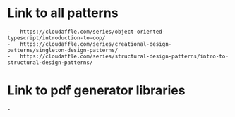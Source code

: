 # Link to all patterns

    -   https://cloudaffle.com/series/object-oriented-typescript/introduction-to-oop/
    -   https://cloudaffle.com/series/creational-design-patterns/singleton-design-patterns/
    -   https://cloudaffle.com/series/structural-design-patterns/intro-to-structural-design-patterns/

# Link to pdf generator libraries

    -
